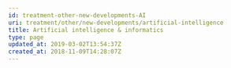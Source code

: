 ```yaml
---
id: treatment-other-new-developments-AI
uri: treatment/other/new-developments/artificial-intelligence
title: Artificial intelligence & informatics
type: page
updated_at: 2019-03-02T13:54:37Z
created_at: 2018-11-09T14:28:07Z
---
```


